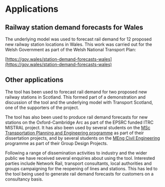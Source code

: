 # Applications
<!-- position: 4 -->

## Railway station demand forecasts for Wales

The underlying model was used to forecast rail demand for 12 proposed new railway station locations in Wales. This work was carried out for the Welsh Government as part of the Welsh National Transport Plan:

[https://gov.wales/station-demand-forecasts-wales](https://gov.wales/station-demand-forecasts-wales)

## Other applications

The tool has been used to forecast rail demand for two proposed new railway stations in Scotland. This formed part of a demonstration and discussion of the tool and the underlying model with Transport Scotland, one of the supporters of the project.

The tool has also been used to produce rail demand forecasts for new stations on the Oxford-Cambridge Arc as part of the EPSRC funded ITRC MISTRAL project. It has also been used by several students on the [MSc Transportation Planning and Engineering programme](https://www.southampton.ac.uk/engineering/postgraduate/taught_courses/msc-transport-plan-and-eng-pathways.page) as part of their dissertation projects, and by several students on the [MEng Civil Engineering](https://www.southampton.ac.uk/courses/civil-engineering-degree-meng) programme as part of their Group Design Projects.

Following a range of dissemination activities to industry and the wider public we have received several enquiries about using the tool. Interested parties include Network Rail, transport consultants, local authorities and groups campaigning for the reopening of lines and stations. This has led to the tool being used to generate rail demand forecasts for customers on a consultancy basis.